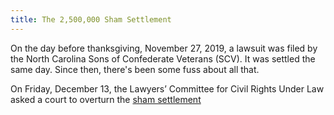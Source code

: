```yaml
---
title: The 2,500,000 Sham Settlement
---
```


On the day before thanksgiving, November 27, 2019, a lawsuit was filed
by the North Carolina Sons of Confederate Veterans (SCV). It was settled
the same day. Since then, there's been some fuss about all that.


On Friday, December 13, the Lawyers’ Committee for Civil Rights Under Law
asked a court to overturn the [sham settlement](/cases/shamsettlement/)